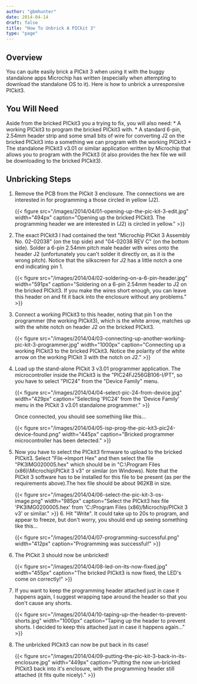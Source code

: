 ```yaml
---
author: "gbmhunter"
date: 2014-04-14
draft: false
title: "How To Unbrick A PICkit 3"
type: "page"
---
```


## Overview

You can quite easily brick a PICkit 3 when using it with the buggy standalone apps Microchip has written (especially when attempting to download the standalone OS to it). Here is how to unbrick a unresponsive PICkit3.

## You Will Need

Aside from the bricked PICkit3 you a trying to fix, you will also need:  * A working PICkit3 to program the bricked PICkit3 with.  * A standard 6-pin, 2.54mm header strip and some small bits of wire for converting J2 on the bricked PICkit3 into a something we can program with the working PICkit3  * The standalone PICkit3 v3.01 or similar application written by Microchip that allows you to program with the PICkit3 (it also provides the hex file we will be downloading to the bricked PICkit3).

## Unbricking Steps

1. Remove the PCB from the PICkit 3 enclosure. The connections we are interested in for programming a those circled in yellow (J2).  
  
     {{< figure src="/images/2014/04/01-opening-up-the-pic-kit-3-edit.jpg" width="494px" caption="Opening up the bricked PICkit3. The programming header we are interested in (J2) is circled in yellow."  >}}  
  
2. The exact PICkit3 I had contained the text "Microchip PICkit 3 Assembly No. 02-02038" (on the top side) and "04-02038 REV C" (on the bottom side). Solder a 6-pin 2.54mm pitch male header with wires onto the header J2 (unfortunately you can't solder it directly on, as it is the wrong pitch). Notice that the silkscreen for J2 has a little notch a one end indicating pin 1.  
  
    {{< figure src="/images/2014/04/02-soldering-on-a-6-pin-header.jpg" width="591px" caption="Soldering on a 6-pin 2.54mm header to J2 on the bricked PICkit3. If you make the wires short enough, you can leave this header on and fit it back into the enclosure without any problems."  >}}  
  
3. Connect a working PICkit3 to this header, noting that pin 1 on the programmer (the working PICkit3), which is the white arrow, matches up with the white notch on header J2 on the bricked PICkit3.  
  
    {{< figure src="/images/2014/04/03-connecting-up-another-working-pic-kit-3-programmer.jpg" width="1000px" caption="Connecting up a working PICkit3 to the bricked PICkit3. Notice the polarity of the white arrow on the working PICkit 3 with the notch on J2."  >}}  
  
4. Load up the stand-alone PICkit 3 v3.01 programmer application. The microcontroller inside the PICkit3 is the "PIC24FJ256GB106-I/PT", so you have to select "PIC24" from the "Device Family" menu.  
  
    {{< figure src="/images/2014/04/04-select-pic-24-from-device.jpg" width="429px" caption="Selecting 'PIC24' from the 'Device Family' menu in the PICkit 3 v3.01 standalone programmer."  >}}  
  
    Once connected, you should see something like this...  
  
    {{< figure src="/images/2014/04/05-isp-prog-the-pic-kit3-pic24-device-found.png" width="445px" caption="Bricked programmer microcontroller has been detected."  >}}  
  
5. Now you have to select the PICkit3 firmware to upload to the bricked PICkit3. Select "File->Import Hex" and then select the file "PK3IMG020005.hex" which should be in "C:\Program Files (x86)\Microchip\PICkit 3 v3\" or similar (on Windows). Note that the PICkit 3 software has to be installed for this file to be present (as per the requirements above).The hex file should be about 962KB in size.  
  
    {{< figure src="/images/2014/04/06-select-the-pic-kit-3-os-image.png" width="985px" caption="Select the PICkit3 hex file 'PK3IMG0200005.hex' from 'C:/Program Files (x86)/Microchip/PICkit 3 v3' or similar."  >}}  6. Hit "Write". It could take up to 20s to program, and appear to freeze, but don't worry, you should end up seeing something like this...  
  
    {{< figure src="/images/2014/04/07-programming-successful.png" width="412px" caption="Programming was successful!"  >}}  
  
7. The PICkit 3 should now be unbricked!  
  
    {{< figure src="/images/2014/04/08-led-on-its-now-fixed.jpg" width="455px" caption="The bricked PICkit3 is now fixed, the LED's come on correctly!"  >}}  
  
8. If you want to keep the programming header attached just in case it happens again, I suggest wrapping tape around the header so that you don't cause any shorts.  
  
    {{< figure src="/images/2014/04/10-taping-up-the-header-to-prevent-shorts.jpg" width="1000px" caption="Taping up the header to prevent shorts. I decided to keep this attached just in case it happens again..."  >}}  
  
9. The unbricked PICkit3 can now be put back in its case!  
  
    {{< figure src="/images/2014/04/09-putting-the-pic-kit-3-back-in-its-enclosure.jpg" width="449px" caption="Putting the now un-bricked PICkit3 back into it's enclosure, with the programming header still attached (it fits quite nicely)."  >}}
